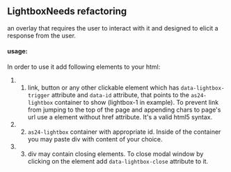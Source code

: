 <h2>Lightbox<span class="status refactor">Needs refactoring</span></h2>

an overlay that requires the user to interact with it and designed to elicit a response from the user.

#### usage:

In order to use it add following elements to your html:

1. 1) link, button or any other clickable element which has `data-lightbox-trigger` attribute and `data-id` attribute, that points to the `as24-lightbox` container to show (lightbox-1 in example). To prevent link from jumping to the top of the page and appending chars to page's url use a element without href attribute. It's a valid html5 syntax.
2. 2) `as24-lightbox` container with appropriate id. Inside of the container you may paste div with content of your choice.
3. 3) div may contain closing elements. To close modal window by clicking on the element add `data-lightbox-close` attribute to it.
